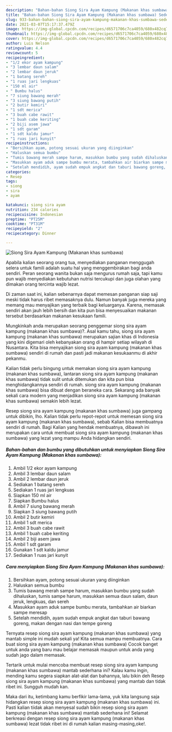 ```yaml
---
description: "Bahan-bahan Siong Sira Ayam Kampung (Makanan khas sumbawa) Sederhana dan Mudah Dibuat"
title: "Bahan-bahan Siong Sira Ayam Kampung (Makanan khas sumbawa) Sederhana dan Mudah Dibuat"
slug: 933-bahan-bahan-siong-sira-ayam-kampung-makanan-khas-sumbawa-sederhana-dan-mudah-dibuat
date: 2021-03-07T15:17:37.479Z
image: https://img-global.cpcdn.com/recipes/d6571706c7ca4059/680x482cq70/siong-sira-ayam-kampung-makanan-khas-sumbawa-foto-resep-utama.jpg
thumbnail: https://img-global.cpcdn.com/recipes/d6571706c7ca4059/680x482cq70/siong-sira-ayam-kampung-makanan-khas-sumbawa-foto-resep-utama.jpg
cover: https://img-global.cpcdn.com/recipes/d6571706c7ca4059/680x482cq70/siong-sira-ayam-kampung-makanan-khas-sumbawa-foto-resep-utama.jpg
author: Luis Nelson
ratingvalue: 4.4
reviewcount: 5
recipeingredient:
- "1/2 ekor ayam kampung"
- "3 lembar daun salam"
- "2 lembar daun jeruk"
- "1 batang sereh"
- "1 ruas jari lengkuas"
- "150 ml air"
- " Bumbu halus"
- "7 siung bawang merah"
- "3 siung bawang putih"
- "2 butir kemiri"
- "1 sdt merica"
- "3 buah cabe rawit"
- "1 buah cabe keriting"
- "2 biji asem jawa"
- "1 sdt garam"
- "1 sdt kaldu jamur"
- "1 ruas jari kunyit"
recipeinstructions:
- "Bersihkan ayam, potong sesuai ukuran yang diinginkan"
- "Haluskan semua bumbu"
- "Tumis bawang merah sampe harum, masukkan bumbu yang sudah dihaluskan, tumis sampe harum, masukkan semua daun salam, daun jeruk, lengkuas, dan sereh"
- "Masukkan ayam aduk sampe bumbu merata, tambahkan air biarkan sampe meresap"
- "Setelah mendidih, ayam sudah empuk angkat dan taburi bawang goreng, makan dengan nasi dan tempe goreng"
categories:
- Resep
tags:
- siong
- sira
- ayam

katakunci: siong sira ayam 
nutrition: 234 calories
recipecuisine: Indonesian
preptime: "PT25M"
cooktime: "PT31M"
recipeyield: "2"
recipecategory: Dinner

---
```



![Siong Sira Ayam Kampung (Makanan khas sumbawa)](https://img-global.cpcdn.com/recipes/d6571706c7ca4059/680x482cq70/siong-sira-ayam-kampung-makanan-khas-sumbawa-foto-resep-utama.jpg)

Apabila kalian seorang orang tua, menyediakan panganan menggugah selera untuk famili adalah suatu hal yang menggembirakan bagi anda sendiri. Peran seorang  wanita bukan saja mengurus rumah saja, tapi kamu pun wajib menyediakan kebutuhan nutrisi tercukupi dan juga olahan yang dimakan orang tercinta wajib lezat.

Di zaman  saat ini, kalian sebenarnya dapat memesan panganan siap saji meski tidak harus ribet memasaknya dulu. Namun banyak juga mereka yang memang mau menyajikan yang terbaik bagi keluarganya. Karena, memasak sendiri akan jauh lebih bersih dan kita pun bisa menyesuaikan makanan tersebut berdasarkan makanan kesukaan famili. 



Mungkinkah anda merupakan seorang penggemar siong sira ayam kampung (makanan khas sumbawa)?. Asal kamu tahu, siong sira ayam kampung (makanan khas sumbawa) merupakan sajian khas di Indonesia yang kini digemari oleh kebanyakan orang di hampir setiap wilayah di Nusantara. Kita bisa menyajikan siong sira ayam kampung (makanan khas sumbawa) sendiri di rumah dan pasti jadi makanan kesukaanmu di akhir pekanmu.

Kalian tidak perlu bingung untuk memakan siong sira ayam kampung (makanan khas sumbawa), lantaran siong sira ayam kampung (makanan khas sumbawa) tidak sulit untuk ditemukan dan kita pun bisa menghidangkannya sendiri di rumah. siong sira ayam kampung (makanan khas sumbawa) bisa dibuat dengan beraneka cara. Sekarang ada banyak sekali cara modern yang menjadikan siong sira ayam kampung (makanan khas sumbawa) semakin lebih lezat.

Resep siong sira ayam kampung (makanan khas sumbawa) juga gampang untuk dibikin, lho. Kalian tidak perlu repot-repot untuk memesan siong sira ayam kampung (makanan khas sumbawa), sebab Kalian bisa membuatnya sendiri di rumah. Bagi Kalian yang hendak membuatnya, dibawah ini merupakan cara untuk membuat siong sira ayam kampung (makanan khas sumbawa) yang lezat yang mampu Anda hidangkan sendiri.

<!--inarticleads1-->

##### Bahan-bahan dan bumbu yang dibutuhkan untuk menyiapkan Siong Sira Ayam Kampung (Makanan khas sumbawa):

1. Ambil 1/2 ekor ayam kampung
1. Ambil 3 lembar daun salam
1. Ambil 2 lembar daun jeruk
1. Sediakan 1 batang sereh
1. Sediakan 1 ruas jari lengkuas
1. Siapkan 150 ml air
1. Siapkan  Bumbu halus
1. Ambil 7 siung bawang merah
1. Siapkan 3 siung bawang putih
1. Ambil 2 butir kemiri
1. Ambil 1 sdt merica
1. Ambil 3 buah cabe rawit
1. Ambil 1 buah cabe keriting
1. Ambil 2 biji asem jawa
1. Ambil 1 sdt garam
1. Gunakan 1 sdt kaldu jamur
1. Sediakan 1 ruas jari kunyit




<!--inarticleads2-->

##### Cara menyiapkan Siong Sira Ayam Kampung (Makanan khas sumbawa):

1. Bersihkan ayam, potong sesuai ukuran yang diinginkan
1. Haluskan semua bumbu
1. Tumis bawang merah sampe harum, masukkan bumbu yang sudah dihaluskan, tumis sampe harum, masukkan semua daun salam, daun jeruk, lengkuas, dan sereh
1. Masukkan ayam aduk sampe bumbu merata, tambahkan air biarkan sampe meresap
1. Setelah mendidih, ayam sudah empuk angkat dan taburi bawang goreng, makan dengan nasi dan tempe goreng




Ternyata resep siong sira ayam kampung (makanan khas sumbawa) yang mantab simple ini mudah sekali ya! Kita semua mampu membuatnya. Cara buat siong sira ayam kampung (makanan khas sumbawa) Cocok banget untuk anda yang baru mau belajar memasak maupun untuk anda yang sudah jago dalam memasak.

Tertarik untuk mulai mencoba membuat resep siong sira ayam kampung (makanan khas sumbawa) mantab sederhana ini? Kalau kamu ingin, mending kamu segera siapkan alat-alat dan bahannya, lalu bikin deh Resep siong sira ayam kampung (makanan khas sumbawa) yang mantab dan tidak ribet ini. Sungguh mudah kan. 

Maka dari itu, ketimbang kamu berfikir lama-lama, yuk kita langsung saja hidangkan resep siong sira ayam kampung (makanan khas sumbawa) ini. Pasti kalian tiidak akan menyesal sudah bikin resep siong sira ayam kampung (makanan khas sumbawa) mantab sederhana ini! Selamat berkreasi dengan resep siong sira ayam kampung (makanan khas sumbawa) lezat tidak ribet ini di rumah kalian masing-masing,oke!.

